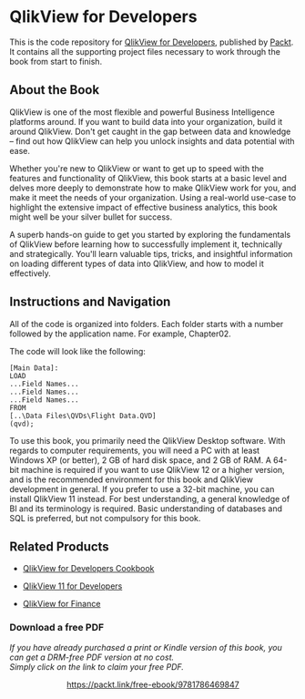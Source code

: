 


# QlikView for Developers
This is the code repository for [QlikView for Developers](https://www.packtpub.com/big-data-and-business-intelligence/qlikview-developers?utm_source=github&utm_medium=repository&utm_campaign=9781786469847), published by [Packt](https://www.packtpub.com/?utm_source=github). It contains all the supporting project files necessary to work through the book from start to finish.
## About the Book
QlikView is one of the most flexible and powerful Business Intelligence platforms around. If you want to build data into your organization, build it around QlikView. Don't get caught in the gap between data and knowledge – find out how QlikView can help you unlock insights and data potential with ease.

Whether you're new to QlikView or want to get up to speed with the features and functionality of QlikView, this book starts at a basic level and delves more deeply to demonstrate how to make QlikView work for you, and make it meet the needs of your organization. Using a real-world use-case to highlight the extensive impact of effective business analytics, this book might well be your silver bullet for success.

A superb hands-on guide to get you started by exploring the fundamentals of QlikView before learning how to successfully implement it, technically and strategically. You'll learn valuable tips, tricks, and insightful information on loading different types of data into QlikView, and how to model it effectively.
## Instructions and Navigation
All of the code is organized into folders. Each folder starts with a number followed by the application name. For example, Chapter02.



The code will look like the following:
```
[Main Data]:
LOAD
...Field Names...
...Field Names...
...Field Names...
FROM
[..\Data Files\QVDs\Flight Data.QVD]
(qvd);
```

To use this book, you primarily need the QlikView Desktop software. With regards
to computer requirements, you will need a PC with at least Windows XP (or better),
2 GB of hard disk space, and 2 GB of RAM. A 64-bit machine is required if you
want to use QlikView 12 or a higher version, and is the recommended environment
for this book and QlikView development in general. If you prefer to use a 32-bit
machine, you can install QlikView 11 instead.
For best understanding, a general knowledge of BI and its terminology is required.
Basic understanding of databases and SQL is preferred, but not compulsory for this
book.

## Related Products
* [QlikView for Developers Cookbook](https://www.packtpub.com/big-data-and-business-intelligence/qlikview-developers-cookbook?utm_source=github&utm_medium=repository&utm_campaign=9781782179733)

* [QlikView 11 for Developers](https://www.packtpub.com/big-data-and-business-intelligence/qlikview-11-developers?utm_source=github&utm_medium=repository&utm_campaign=9781849686068)

* [QlikView for Finance](https://www.packtpub.com/application-development/qlikview-finance?utm_source=github&utm_medium=repository&utm_campaign=9781784395742)
### Download a free PDF

 <i>If you have already purchased a print or Kindle version of this book, you can get a DRM-free PDF version at no cost.<br>Simply click on the link to claim your free PDF.</i>
<p align="center"> <a href="https://packt.link/free-ebook/9781786469847">https://packt.link/free-ebook/9781786469847 </a> </p>